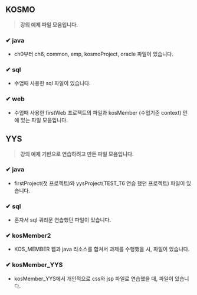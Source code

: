 ## KOSMO 

> **강의 예제 파일 모음입니다.**

### ✔ java

- ch0부터 ch6, common, emp, kosmoProject, oracle 파일이 있습니다.

### ✔ sql

- 수업때 사용한 sql 파일이 있습니다.

### ✔ web

- 수업때 사용한 firstWeb 프로젝트의 파일과 kosMember (수업기준 context) 안에 있는 파일 모음입니다.


## YYS

> **강의 예제 기반으로 연습하려고 만든 파일 모음입니다.**

### ✔ java

- firstProject(첫 프로젝트)와 yysProject(TEST_T6 연습 했던 프로젝트) 파일이 있습니다.

### ✔ sql

- 혼자서 sql 쿼리문 연습했던 파일이 있습니다.

### ✔ kosMember2

- KOS_MEMBER 웹과 java 리소스를 합쳐서 과제를 수행했을 시, 파일이 있습니다.

### ✔ kosMember_YYS

- kosMember_YYS에서 개인적으로 css와 jsp 파일로 연습했을 때, 파일이 있습니다.
